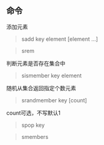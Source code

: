 
## 命令

添加元素
> sadd key element [element ...]


> srem

判断元素是否存在集合中
> sismember key element

随机从集合返回指定个数元素
> srandmember key [count]

count可选，不写默认1


> spop key

> smembers 

